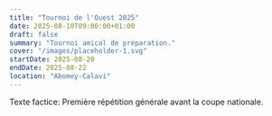 ```yaml
---
title: "Tournoi de l'Ouest 2025"
date: 2025-08-10T09:00:00+01:00
draft: false
summary: "Tournoi amical de préparation."
cover: "/images/placeholder-1.svg"
startDate: 2025-08-20
endDate: 2025-08-22
location: "Abomey-Calavi"
---
```


Texte factice: Première répétition générale avant la coupe nationale.
